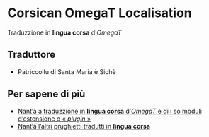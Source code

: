 # Corsican OmegaT Localisation
Traduzzione in __lingua corsa__ d’_OmegaT_

## Traduttore
- Patriccollu di Santa Maria è Sichè

## Per sapene di più
- [Nant’à a traduzzione in __lingua corsa__ d’_OmegaT_ è di i so moduli d’estensione o « _plugin_ »](https://github.com/Patriccollu/Lingua_Corsa-Infurmatica/blob/ceppu/Prughjetti/OmegaT/Traduzzione.md)
- [Nant’à l’altri prughjetti tradutti in __lingua corsa__](https://github.com/Patriccollu/Lingua_Corsa-Infurmatica#readme)
